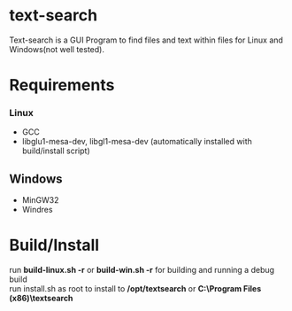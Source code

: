 # text-search
Text-search is a GUI Program to find files and text within files for Linux and Windows(not well tested).

# Requirements

### Linux
- GCC
- libglu1-mesa-dev, libgl1-mesa-dev (automatically installed with build/install script)

## Windows
- MinGW32
- Windres

# Build/Install
run __build-linux.sh -r__ or __build-win.sh -r__ for building and running a debug build<br />
run install.sh as root to install to __/opt/textsearch__ or __C:\Program Files (x86)\textsearch__ <br />
